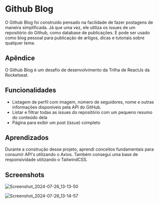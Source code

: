 
# Github Blog

O Github Blog foi construído pensado na facilidade de fazer postagens de maneira simplificada. Já que uma vez, ele utiliza os issues de um repositório do Github, como database de publicações. E pode ser usado como blog pessoal para publicação de artigos, dicas e tutoriais sobre qualquer tema.



## Apêndice

O Github Blog é um desafio de desenvolvimento da Trilha de ReactJs da Rocketseat.


## Funcionalidades

- Listagem de perfil com imagem, número de seguidores, nome e outras informações disponíveis pela API do GitHub.
- Listar e filtrar todas as issues do repositório com um pequeno resumo do conteúdo dela
- Página para exibir um post (issue) completo


## Aprendizados

Durante a construção desse projeto, aprendi conceitos fundamentais para consumir API's utilizando o Axios. Também consegui uma base de responsividade utilizando o TailwindCSS.


## Screenshots

![Screenshot_2024-07-26_13-13-50](https://github.com/user-attachments/assets/c137e26d-65c3-4df5-bf23-c8a390e8a9c6)

![Screenshot_2024-07-26_13-14-57](https://github.com/user-attachments/assets/2306c67b-bfee-4fdc-b910-8682174c94ee)
